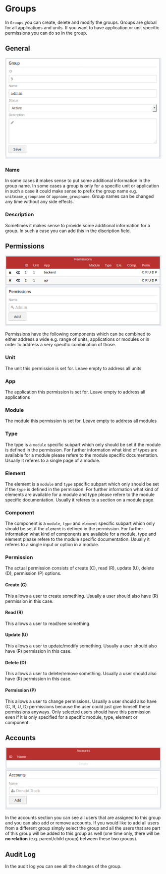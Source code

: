 # Groups

In `Groups` you can create, delete and modify the groups. Groups are global for all applications and units. If you want to have application or unit specific permissions you can do so in the group.

## General

![General Settings](img/groups/groups_general.png)

### Name

In some cases it makes sense to put some additional information in the group name. In some cases a group is only for a specific unit or application in such a case it could make sense to prefix the group name e.g. `unitname_groupname` or `appname_groupname`. Group names can be changed any time without any side effects. 

### Description

Sometimes it makes sense to provide some additional information for a group. In such a case you can add this in the discription field.

## Permissions

![General Settings](img/groups/groups_permissions.png)

Permissions have the following components which can be combined to either address a wide e.g. range of units, applications or modules or in order to address a very specific combination of those.

### Unit

The unit this permission is set for. Leave empty to address all units

### App

The application this permission is set for. Leave empty to address all applications

### Module

The module this permission is set for. Leave empty to address all modules

### Type

The type is a `module` specific subpart which only should be set if the module is defined in the permission. For further information what kind of types are available for a module please refere to the module specific documentation. Usually it referes to a single page of a module.

### Element

The element is a `module` and `type` specific subpart which only should be set if the `type` is defined in the permission. For further information what kind of elements are available for a module and type please refere to the module specific documentation. Usually it referes to a section on a module page.

### Component

The component is a `module`, `type` and `element` specific subpart which only should be set if the `element` is defined in the permission. For further information what kind of components are available for a module, type and element please refere to the module specific documentation. Usually it referes to a single input or option in a module.

### Permission

The actual permission consists of create (C), read (R), update (U), delete (D), permission (P) options. 

#### Create (C)

This allows a user to create something. Usually a user should also have (R) permission in this case.

#### Read (R)

This allows a user to read/see something.

#### Update (U)

This allows a user to update/modify something. Usually a user should also have (R) permission in this case.

#### Delete (D)

This allows a user to delete/remove something. Usually a user should also have (R) permission in this case.

#### Permission (P)

This allows a user to change permissions. Usually a user should also have (C, R, U, D) permissions because the user could just give himself these permissions anyways. Only selected users should have this permission even if it is only specified for a specific module, type, element or component.

## Accounts

![General Settings](img/groups/groups_accounts.png)

In the accounts section you can see all users that are assigned to this group and you can also add or remove accounts. If you would like to add all users from a different group simply select the group and all the users that are part of this group will be added to this group as well (one time only, there will be **no relation** (e.g. parent/child group) between these two groups).

## Audit Log

In the audit log you can see all the changes of the group.
